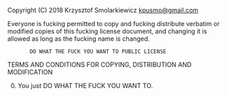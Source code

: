 Copyright (C) 2018 Krzysztof Smolarkiewicz <kpusmo@gmail.com>

Everyone is fucking permitted to copy and fucking distribute verbatim 
or modified copies of this fucking license document, and changing 
it is allowed as long as the fucking name is changed.

           DO WHAT THE FUCK YOU WANT TO PUBLIC LICENSE
  TERMS AND CONDITIONS FOR COPYING, DISTRIBUTION AND MODIFICATION

 0. You just DO WHAT THE FUCK YOU WANT TO.
